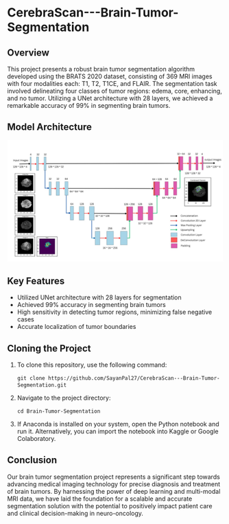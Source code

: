 # CerebraScan---Brain-Tumor-Segmentation

## Overview
This project presents a robust brain tumor segmentation algorithm developed using the BRATS 2020 dataset, consisting of 369 MRI images with four modalities each: T1, T2, T1CE, and FLAIR. The segmentation task involved delineating four classes of tumor regions: edema, core, enhancing, and no tumor. Utilizing a UNet architecture with 28 layers, we achieved a remarkable accuracy of 99% in segmenting brain tumors.

## Model Architecture
![UNet Model](https://github.com/SayanPal27/CerebraScan---Brain-Tumor-Segmentation/blob/main/Unet_model.jpg)

## Key Features
- Utilized UNet architecture with 28 layers for segmentation
- Achieved 99% accuracy in segmenting brain tumors
- High sensitivity in detecting tumor regions, minimizing false negative cases
- Accurate localization of tumor boundaries

## Cloning the Project
1. To clone this repository, use the following command: 
   ```
   git clone https://github.com/SayanPal27/CerebraScan---Brain-Tumor-Segmentation.git
   ```
    
3. Navigate to the project directory:
    ```
    cd Brain-Tumor-Segmentation
    ```
    
4. If Anaconda is installed on your system, open the Python notebook and run it. Alternatively, you can import the notebook into Kaggle or Google Colaboratory.

## Conclusion
Our brain tumor segmentation project represents a significant step towards advancing medical imaging technology for precise diagnosis and treatment of brain tumors. By harnessing the power of deep learning and multi-modal MRI data, we have laid the foundation for a scalable and accurate segmentation solution with the potential to positively impact patient care and clinical decision-making in neuro-oncology.
